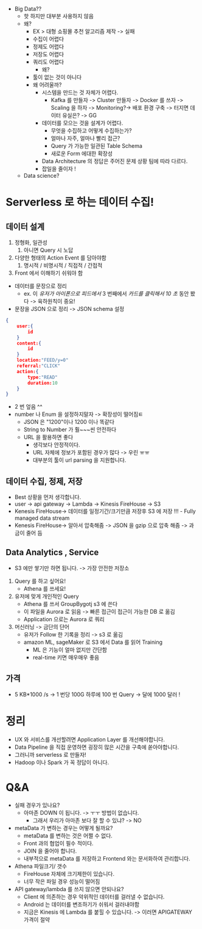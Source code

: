 - Big Data??
  - 핫 하지만 대부분 사용하지 않음
  - 왜?
    - EX > 대형 쇼핑몰 추천 알고리즘 제작 -> 실패
    - 수집이 어렵다
    - 정제도 어렵다
    - 저장도 어렵다
    - 쿼리도 어렵다
      - 왜?
    - 툴이 없는 것이 아니다
    - 왜 어려울까?
      - 시스템을 만드는 것 자체가 어렵다.
        - Kafka 를 만들자 -> Cluster 만들자 -> Docker 를 쓰자 -> Scaling 을 하자 -> Monitoring?-> 배포 환경 구축 -> 터지면 데이터 유실은? -> GG
      - 데이터를 모으는 것을 설계가 어렵다.
        - 무엇을 수집하고 어떻게 수집하는가?
        - 얼마나 자주, 얼마나 빨리 접근?
        - Query 가 가능한 일관된 Table Schema
        - 새로운 Form 에대한 확장성
      - Data Architecture 의 정답은 주어진 문제 상황 팀에 따라 다르다.
      - 잡일을 줄이자 !
  - Data science?

# Serverless 로 하는 데이터 수집!

## 데이터 설계

1. 정형화, 일관성
   1. 아니면 Query 시 노답
2. 다양한 형태의 Action Event 를 담아야함
   1. 명시적 / 비명시적 / 직접적 / 간접적
3. Front 에서 이해하기 쉬워야 함

- 데이터를 문장으로 정리
  - ex. 이 _유저가_ _아이폰으로_ _피드에서_ 3 번째에서 _카드를_ _클릭해서_ _10 초_ 동안 봤다 -> 육하원칙이 중요!
- 문장을 JSON 으로 정리 -> JSON schema 설정

```json
{
    user:{
        id
    }
    content:{
        id
    }
    location:"FEED/y=0"
    referral:"CLICK"
    action:{
        type:"READ"
        duration:10
    }
}
```

- 2 번 엎음 ^^
- number 나 Enum 을 설정하지말자 -> 확장성이 떨어짐ㅌ
  - JSON 은 "1200"이나 1200 이나 똑같다
  - String to Number 가 훨~~~씬 안전하다
  - URL 을 활용하면 좋다
    - 생각보다 안정적이다.
    - URL 자체에 정보가 포함된 경우가 많다 -> 우린 ㅠㅠ
    - 대부분의 툴이 url parsing 을 지원합니다.

## 데이터 수집, 정제, 저장

- Best 상황을 먼저 생각합니다.
- user -> api gateway -> Lambda -> Kinesis FireHouse -> S3
- Kenesis FireHouse-> 데이터를 일정기간/크기만큼 저장후 S3 에 저장 !!! - Fully managed data stream
- Kenesis FireHouse-> 알아서 압축해줌 -> JSON 을 gzip 으로 압축 해줌 -> 과금이 줄어 듬

## Data Analytics , Service

- S3 에만 쌓기만 하면 됩니다. -> 가장 안전한 저장소

1. Query 를 하고 싶어요!
   - Athena 를 쓰세요!
2. 유저에 맞게 개인적인 Query
   - Athena 를 쓰서 GroupBygotj s3 에 쓴다
   - 이 파일을 Aurora 로 읽음 -> 빠른 접근이 접근이 가능한 DB 로 옮김
   - Application 으로는 Aurora 로 쿼리
3. 머신러닝 -> 금단의 단어
   - 유저가 Follow 한 기록을 정리 -> s3 로 옮김
   - amazon ML, sageMaker 로 S3 에서 Data 를 읽어 Training
     - ML 은 기능이 얼마 없지만 간단함
     - real-time 키면 매우매우 좋음

## 가격

- 5 KB\*1000 /s -> 1 번당 100G 하루에 100 번 Query -> 달에 1000 달러 !

# 정리

- UX 와 서비스를 개선할려면 Application Layer 를 개선해야합니다.
- Data Pipeline 을 직접 운영하면 굉장히 많은 시간을 구축에 쏟아야합니다.
- 그러니까 serverless 로 만들자!
- Hadoop 이나 Spark 가 꼭 정답이 아니다.

# Q&A

- 실패 경우가 있나요?
  - 아마존 DOWN 이 됩니다. -> ㅜㅜ 방법이 없습니다.
    - 그래서 우리가 아마존 보다 잘 할 수 있냐? -> NO
- metaData 가 변하는 경우는 어떻게 될까요?
  - metaData 를 변하는 것은 어쩔 수 없다.
  - Front 과의 협업이 필수 적이다.
  - JOIN 을 줄어야 합니다.
  - 내부적으로 metaData 를 저장하고 Frontend 와는 문서화하여 관리합니다.
- Athena 파일크기/ 갯수
  - FireHouse 자체에 크기제한이 있습니다.
  - 너무 작은 파일 경우 성능이 떨어짐
- API gateway/lambda 를 쓰지 않으면 안되나요?
  - Client 에 의존하는 경우 악위적인 데이터를 걸러낼 수 없습니다.
  - Android 는 데이터를 변조하기가 쉬워서 걸러내야함
  - 지금은 Kinesis 에 Lambda 를 붙힐 수 있습니다. -> 이러면 APIGATEWAY 가격이 절약
